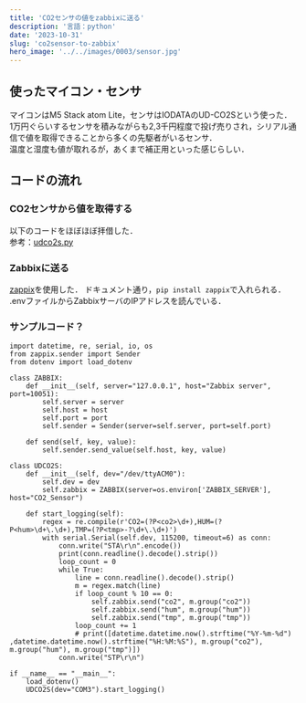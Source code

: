 ```yaml
---
title: 'CO2センサの値をzabbixに送る'
description: '言語：python'
date: '2023-10-31'
slug: 'co2sensor-to-zabbix'
hero_image: '../../images/0003/sensor.jpg'
---
```


## 使ったマイコン・センサ
マイコンはM5 Stack atom Lite，センサはIODATAのUD-CO2Sという使った．  
1万円ぐらいするセンサを積みながらも2,3千円程度で投げ売りされ，シリアル通信で値を取得できることから多くの先駆者がいるセンサ．  
温度と湿度も値が取れるが，あくまで補正用といった感じらしい．

## コードの流れ
### CO2センサから値を取得する
以下のコードをほぼほぼ拝借した．  
参考：[udco2s.py](https://gist.github.com/oquno/d07f6dbf8cc760f2534d9914efe79801)  


### Zabbixに送る
[zappix](https://pypi.org/project/zappix/)を使用した．
ドキュメント通り，`pip install zappix`で入れられる．  
.envファイルからZabbixサーバのIPアドレスを読んでいる．  

### サンプルコード？
```
import datetime, re, serial, io, os
from zappix.sender import Sender
from dotenv import load_dotenv

class ZABBIX:
    def __init__(self, server="127.0.0.1", host="Zabbix server", port=10051):
        self.server = server
        self.host = host
        self.port = port
        self.sender = Sender(server=self.server, port=self.port)
    
    def send(self, key, value):
        self.sender.send_value(self.host, key, value)
        
class UDCO2S:
    def __init__(self, dev="/dev/ttyACM0"):
        self.dev = dev
        self.zabbix = ZABBIX(server=os.environ['ZABBIX_SERVER'], host="CO2_Sensor")

    def start_logging(self):
        regex = re.compile(r'CO2=(?P<co2>\d+),HUM=(?P<hum>\d+\.\d+),TMP=(?P<tmp>-?\d+\.\d+)')
        with serial.Serial(self.dev, 115200, timeout=6) as conn:
            conn.write("STA\r\n".encode())
            print(conn.readline().decode().strip())
            loop_count = 0
            while True:
                line = conn.readline().decode().strip()
                m = regex.match(line)
                if loop_count % 10 == 0:
                    self.zabbix.send("co2", m.group("co2"))
                    self.zabbix.send("hum", m.group("hum"))
                    self.zabbix.send("tmp", m.group("tmp"))
                loop_count += 1
                # print([datetime.datetime.now().strftime("%Y-%m-%d") ,datetime.datetime.now().strftime("%H:%M:%S"), m.group("co2"), m.group("hum"), m.group("tmp")])
            conn.write("STP\r\n")

if __name__ == "__main__":
    load_dotenv()
    UDCO2S(dev="COM3").start_logging()
```
